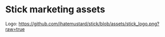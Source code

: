 # Stick marketing assets

Logo:
https://github.com/ihatemustard/stick/blob/assets/stick_logo.png?raw=true
